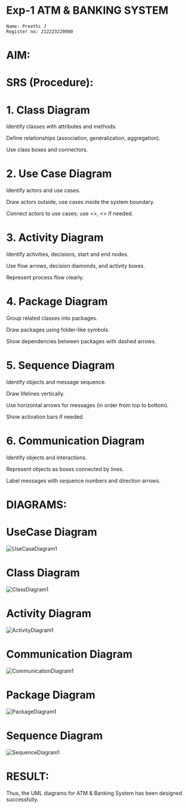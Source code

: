 # Exp-1 ATM & BANKING SYSTEM

```
Name: Preethi J
Register no: 212223220080
```

# AIM:

# SRS (Procedure):
# 1. Class Diagram
Identify classes with attributes and methods.

Define relationships (association, generalization, aggregation).

Use class boxes and connectors.

# 2. Use Case Diagram
Identify actors and use cases.

Draw actors outside, use cases inside the system boundary.

Connect actors to use cases; use <<include>>, <<extend>> if needed.

# 3. Activity Diagram
Identify activities, decisions, start and end nodes.

Use flow arrows, decision diamonds, and activity boxes.

Represent process flow clearly.

# 4. Package Diagram
Group related classes into packages.

Draw packages using folder-like symbols.

Show dependencies between packages with dashed arrows.

# 5. Sequence Diagram
Identify objects and message sequence.

Draw lifelines vertically.

Use horizontal arrows for messages (in order from top to bottom).

Show activation bars if needed.

# 6. Communication Diagram
Identify objects and interactions.

Represent objects as boxes connected by lines.

Label messages with sequence numbers and direction arrows.



# DIAGRAMS:
# UseCase Diagram
![UseCaseDiagram1](https://github.com/user-attachments/assets/508311b5-bd0e-4a8d-86e0-73932ed8d5ef)

# Class Diagram
![ClassDiagram1](https://github.com/user-attachments/assets/957ef7db-ae0f-4b01-b8ac-52ca06b852eb)

# Activity Diagram
![ActivityDiagram1](https://github.com/user-attachments/assets/be7a4f3a-c12e-4249-930b-3797971a75cf)

# Communication Diagram
![CommunicationDiagram1](https://github.com/user-attachments/assets/916fb461-219e-4ca0-84ba-7864f22a984d)

# Package Diagram
![PackageDiagram1](https://github.com/user-attachments/assets/18180400-3eca-493f-89a3-4ef6de0c8fd3)

# Sequence Diagram
![SequenceDiagram1](https://github.com/user-attachments/assets/8b06a03c-75bf-4763-bbad-d90fedc9f8bd)

# RESULT:
Thus, the UML diagrams for ATM & Banking System has been designed successfully.
